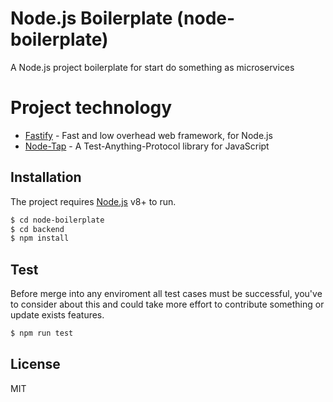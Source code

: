 # Node.js Boilerplate (node-boilerplate)
A Node.js project boilerplate for start do something as microservices

# Project technology
* [Fastify](https://www.fastify.io/) - Fast and low overhead web framework, for Node.js
* [Node-Tap](https://node-tap.org/) - A Test-Anything-Protocol library for JavaScript

## Installation
The project requires [Node.js](https://nodejs.org/) v8+ to run.
```sh
$ cd node-boilerplate
$ cd backend
$ npm install
```

## Test
Before merge into any enviroment all test cases must be successful, you've to consider about this and could take more effort to contribute something or update exists features.
```sh
$ npm run test
```

License
----
MIT

